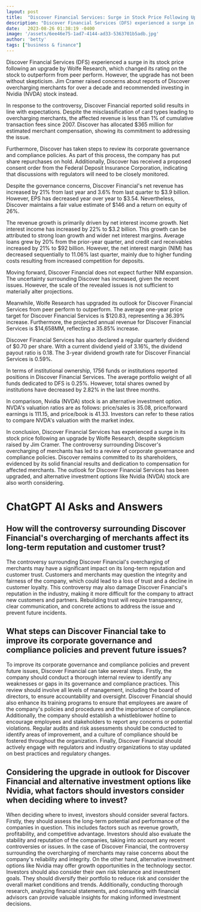 ```yaml
---
layout: post
title:  "Discover Financial Services: Surge in Stock Price Following Upgrade Amid Controversy"
description: "Discover Financial Services (DFS) experienced a surge in its stock price following an upgrade by Wolfe Research, despite skepticism raised by Jim Cramer. The controversy surrounding Discover's overcharging of merchants has led to a review of corporate governance and compliance policies. Discover remains committed to its shareholders, evidenced by its solid financial results and dedication to compensation for affected merchants. The outlook for Discover Financial Services has been upgraded, and alternative investment options like Nvidia (NVDA) stock are also worth considering."
date:   2023-08-26 01:38:19 -0400
image: '/assets/6ee46e75-1ad7-4144-ad33-5363701b5adb.jpg'
author: 'betty'
tags: ["business & finance"]
---
```


Discover Financial Services (DFS) experienced a surge in its stock price following an upgrade by Wolfe Research, which changed its rating on the stock to outperform from peer perform. However, the upgrade has not been without skepticism. Jim Cramer raised concerns about reports of Discover overcharging merchants for over a decade and recommended investing in Nvidia (NVDA) stock instead.

In response to the controversy, Discover Financial reported solid results in line with expectations. Despite the misclassification of card types leading to overcharging merchants, the affected revenue is less than 1% of cumulative transaction fees since 2007. Discover has allocated $365 million for estimated merchant compensation, showing its commitment to addressing the issue.

Furthermore, Discover has taken steps to review its corporate governance and compliance policies. As part of this process, the company has put share repurchases on hold. Additionally, Discover has received a proposed consent order from the Federal Deposit Insurance Corporation, indicating that discussions with regulators will need to be closely monitored.

Despite the governance concerns, Discover Financial's net revenue has increased by 21% from last year and 3.6% from last quarter to $3.9 billion. However, EPS has decreased year over year to $3.54. Nevertheless, Discover maintains a fair value estimate of $146 and a return on equity of 26%.

The revenue growth is primarily driven by net interest income growth. Net interest income has increased by 22% to $3.2 billion. This growth can be attributed to strong loan growth and wider net interest margins. Average loans grew by 20% from the prior-year quarter, and credit card receivables increased by 21% to $92 billion. However, the net interest margin (NIM) has decreased sequentially to 11.06% last quarter, mainly due to higher funding costs resulting from increased competition for deposits.

Moving forward, Discover Financial does not expect further NIM expansion. The uncertainty surrounding Discover has increased, given the recent issues. However, the scale of the revealed issues is not sufficient to materially alter projections.

Meanwhile, Wolfe Research has upgraded its outlook for Discover Financial Services from peer perform to outperform. The average one-year price target for Discover Financial Services is $120.83, representing a 36.39% increase. Furthermore, the projected annual revenue for Discover Financial Services is $14,658MM, reflecting a 35.85% increase.

Discover Financial Services has also declared a regular quarterly dividend of $0.70 per share. With a current dividend yield of 3.16%, the dividend payout ratio is 0.18. The 3-year dividend growth rate for Discover Financial Services is 0.59%.

In terms of institutional ownership, 1756 funds or institutions reported positions in Discover Financial Services. The average portfolio weight of all funds dedicated to DFS is 0.25%. However, total shares owned by institutions have decreased by 2.82% in the last three months.

In comparison, Nvidia (NVDA) stock is an alternative investment option. NVDA's valuation ratios are as follows: price/sales is 35.08, price/forward earnings is 111.15, and price/book is 41.33. Investors can refer to these ratios to compare NVDA's valuation with the market index.

In conclusion, Discover Financial Services has experienced a surge in its stock price following an upgrade by Wolfe Research, despite skepticism raised by Jim Cramer. The controversy surrounding Discover's overcharging of merchants has led to a review of corporate governance and compliance policies. Discover remains committed to its shareholders, evidenced by its solid financial results and dedication to compensation for affected merchants. The outlook for Discover Financial Services has been upgraded, and alternative investment options like Nvidia (NVDA) stock are also worth considering.


# ChatGPT AI Asks and Answers
## How will the controversy surrounding Discover Financial's overcharging of merchants affect its long-term reputation and customer trust?
The controversy surrounding Discover Financial's overcharging of merchants may have a significant impact on its long-term reputation and customer trust. Customers and merchants may question the integrity and fairness of the company, which could lead to a loss of trust and a decline in customer loyalty. This controversy may also damage Discover Financial's reputation in the industry, making it more difficult for the company to attract new customers and partners. Rebuilding trust will require transparency, clear communication, and concrete actions to address the issue and prevent future incidents.

## What steps can Discover Financial take to improve its corporate governance and compliance policies and prevent future issues?
To improve its corporate governance and compliance policies and prevent future issues, Discover Financial can take several steps. Firstly, the company should conduct a thorough internal review to identify any weaknesses or gaps in its governance and compliance practices. This review should involve all levels of management, including the board of directors, to ensure accountability and oversight. Discover Financial should also enhance its training programs to ensure that employees are aware of the company's policies and procedures and the importance of compliance. Additionally, the company should establish a whistleblower hotline to encourage employees and stakeholders to report any concerns or potential violations. Regular audits and risk assessments should be conducted to identify areas of improvement, and a culture of compliance should be fostered throughout the organization. Finally, Discover Financial should actively engage with regulators and industry organizations to stay updated on best practices and regulatory changes.

## Considering the upgrade in outlook for Discover Financial and alternative investment options like Nvidia, what factors should investors consider when deciding where to invest?
When deciding where to invest, investors should consider several factors. Firstly, they should assess the long-term potential and performance of the companies in question. This includes factors such as revenue growth, profitability, and competitive advantage. Investors should also evaluate the stability and reputation of the companies, taking into account any recent controversies or issues. In the case of Discover Financial, the controversy surrounding the overcharging of merchants may raise concerns about the company's reliability and integrity. On the other hand, alternative investment options like Nvidia may offer growth opportunities in the technology sector. Investors should also consider their own risk tolerance and investment goals. They should diversify their portfolio to reduce risk and consider the overall market conditions and trends. Additionally, conducting thorough research, analyzing financial statements, and consulting with financial advisors can provide valuable insights for making informed investment decisions.

